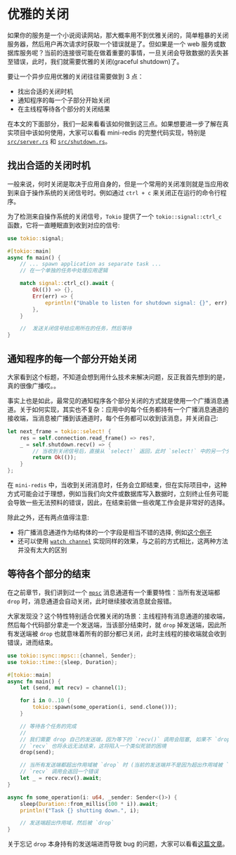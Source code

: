 # 优雅的关闭

如果你的服务是一个小说阅读网站，那大概率用不到优雅关闭的，简单粗暴的关闭服务器，然后用户再次请求时获取一个错误就是了。但如果是一个 web 服务或数据库服务呢？当前的连接很可能在做着重要的事情，一旦关闭会导致数据的丢失甚至错误，此时，我们就需要优雅的关闭(graceful shutdown)了。

要让一个异步应用优雅的关闭往往需要做到 3 点：

- 找出合适的关闭时机
- 通知程序的每一个子部分开始关闭
- 在主线程等待各个部分的关闭结果

在本文的下面部分，我们一起来看看该如何做到这三点。如果想要进一步了解在真实项目中该如何使用，大家可以看看 mini-redis 的完整代码实现，特别是 [`src/server.rs`](https://github.com/tokio-rs/mini-redis/blob/master/src/server.rs) 和 [`src/shutdown.rs`](https://github.com/tokio-rs/mini-redis/blob/master/src/shutdown.rs)。

## 找出合适的关闭时机

一般来说，何时关闭是取决于应用自身的，但是一个常用的关闭准则就是当应用收到来自于操作系统的关闭信号时。例如通过 `ctrl + c` 来关闭正在运行的命令行程序。

为了检测来自操作系统的关闭信号，`Tokio` 提供了一个 `tokio::signal::ctrl_c` 函数，它将一直睡眠直到收到对应的信号:

```rust
use tokio::signal;

#[tokio::main]
async fn main() {
    // ... spawn application as separate task ...
    // 在一个单独的任务中处理应用逻辑

    match signal::ctrl_c().await {
        Ok(()) => {},
        Err(err) => {
            eprintln!("Unable to listen for shutdown signal: {}", err);
        },
    }

    //  发送关闭信号给应用所在的任务，然后等待
}
```

## 通知程序的每一个部分开始关闭

大家看到这个标题，不知道会想到用什么技术来解决问题，反正我首先想到的是，真的很像广播哎。。

事实上也是如此，最常见的通知程序各个部分关闭的方式就是使用一个广播消息通道。关于如何实现，其实也不复杂：应用中的每个任务都持有一个广播消息通道的接收端，当消息被广播到该通道时，每个任务都可以收到该消息，并关闭自己:

```rust
let next_frame = tokio::select! {
    res = self.connection.read_frame() => res?,
    _ = self.shutdown.recv() => {
        // 当收到关闭信号后，直接从 `select!` 返回，此时 `select!` 中的另一个分支会自动释放，其中的任务也会结束
        return Ok(());
    }
};
```

在 `mini-redis` 中，当收到关闭消息时，任务会立即结束，但在实际项目中，这种方式可能会过于理想，例如当我们向文件或数据库写入数据时，立刻终止任务可能会导致一些无法预料的错误，因此，在结束前做一些收尾工作会是非常好的选择。

除此之外，还有两点值得注意:

- 将广播消息通道作为结构体的一个字段是相当不错的选择, 例如[这个例子](https://github.com/tokio-rs/mini-redis/blob/master/src/shutdown.rs)
- 还可以使用 [`watch channel`](https://docs.rs/tokio/1.16.1/tokio/sync/watch/index.html) 实现同样的效果，与之前的方式相比，这两种方法并没有太大的区别

## 等待各个部分的结束

在之前章节，我们讲到过一个 [`mpsc`](https://docs.rs/tokio/1/tokio/sync/mpsc/index.html) 消息通道有一个重要特性：当所有发送端都 `drop` 时，消息通道会自动关闭，此时继续接收消息就会报错。

大家发现没？这个特性特别适合优雅关闭的场景：主线程持有消息通道的接收端，然后每个代码部分拿走一个发送端，当该部分结束时，就 `drop` 掉发送端，因此所有发送端被 `drop` 也就意味着所有的部分都已关闭，此时主线程的接收端就会收到错误，进而结束。

```rust
use tokio::sync::mpsc::{channel, Sender};
use tokio::time::{sleep, Duration};

#[tokio::main]
async fn main() {
    let (send, mut recv) = channel(1);

    for i in 0..10 {
        tokio::spawn(some_operation(i, send.clone()));
    }

    // 等待各个任务的完成
    //
    // 我们需要 drop 自己的发送端，因为等下的 `recv()` 调用会阻塞, 如果不 `drop` ，那发送端就无法被全部关闭
    // `recv` 也将永远无法结束，这将陷入一个类似死锁的困境
    drop(send);

    // 当所有发送端都超出作用域被 `drop` 时 (当前的发送端并不是因为超出作用域被 `drop` 而是手动 `drop` 的)
    // `recv` 调用会返回一个错误
    let _ = recv.recv().await;
}

async fn some_operation(i: u64, _sender: Sender<()>) {
    sleep(Duration::from_millis(100 * i)).await;
    println!("Task {} shutting down.", i);

    // 发送端超出作用域，然后被 `drop`
}
```

关于忘记 `drop` 本身持有的发送端进而导致 bug 的问题，大家可以看看[这篇文章](https://course.rs/pitfalls/main-with-channel-blocked.html)。
